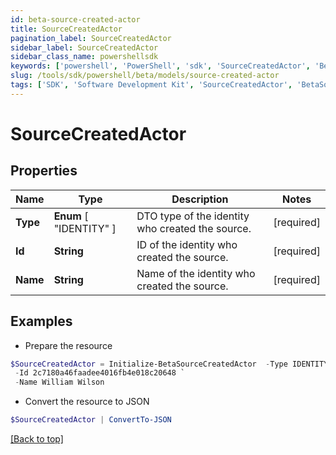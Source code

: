 ```yaml
---
id: beta-source-created-actor
title: SourceCreatedActor
pagination_label: SourceCreatedActor
sidebar_label: SourceCreatedActor
sidebar_class_name: powershellsdk
keywords: ['powershell', 'PowerShell', 'sdk', 'SourceCreatedActor', 'BetaSourceCreatedActor'] 
slug: /tools/sdk/powershell/beta/models/source-created-actor
tags: ['SDK', 'Software Development Kit', 'SourceCreatedActor', 'BetaSourceCreatedActor']
---
```



# SourceCreatedActor

## Properties

Name | Type | Description | Notes
------------ | ------------- | ------------- | -------------
**Type** |  **Enum** [  "IDENTITY" ] | DTO type of the identity who created the source. | [required]
**Id** | **String** | ID of the identity who created the source. | [required]
**Name** | **String** | Name of the identity who created the source. | [required]

## Examples

- Prepare the resource
```powershell
$SourceCreatedActor = Initialize-BetaSourceCreatedActor  -Type IDENTITY `
 -Id 2c7180a46faadee4016fb4e018c20648 `
 -Name William Wilson
```

- Convert the resource to JSON
```powershell
$SourceCreatedActor | ConvertTo-JSON
```


[[Back to top]](#) 

